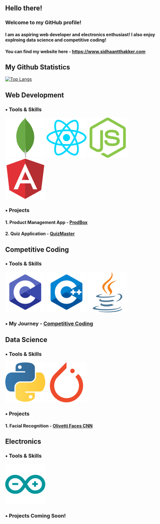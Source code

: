 ## Hello there!

### Welcome to my GitHub profile!
#### I am as aspiring web developer and electronics enthusiast! I also enjoy explroing data science and competitive coding!

#### You can find my website here - <a href="https://www.sidhaantthakker.com" target="_blank">https://www.sidhaantthakker.com</a>


## My Github Statistics
[![Top Langs](https://github-readme-stats.vercel.app/api/top-langs/?username=SidhaantThakker&layout=compact&theme=radical&custom_title=Languages&card_width=800)](https://github.com/anuraghazra/github-readme-stats)

## Web Development
### • Tools & Skills
![](/images/mongodb-icon.svg)
![](/images/reactjs-icon.svg)
![](/images/nodejs-icon.svg)
![](/images/angular-icon.svg)

### • Projects
#### 1. Product Management App - <a href= "https://protected-dawn-04416.herokuapp.com">ProdBox</a>
#### 2. Quiz Application - <a href="https://sidhaantthakker.com/QuizProject/index.html">QuizMaster</a>

## Competitive Coding
### • Tools & Skills
![](/images/c-icon.svg)
![](/images/cpp-icon.svg)
![](/images/java-icon.svg)

### • My Journey - <a href="https://github.com/SidhaantThakker/CompetitiveProgramming">Competitive Coding</a>

## Data Science
### • Tools & Skills
![](/images/python-icon.svg)
![](/images/pytorch-icon.svg)

### • Projects
#### 1. Facial Recognition - <a href="https://jovian.ai/f20201047/my-course-project/v/85">Olivetti Faces CNN</a>

## Electronics
### • Tools & Skills
![](/images/arduino-icon.svg)

### • Projects Coming Soon!



